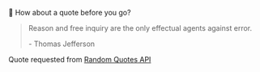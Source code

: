 📣 How about a quote before you go?

> Reason and free inquiry are the only effectual agents against error.
>
> <p>- Thomas Jefferson</p>

Quote requested from [Random Quotes API](https://github.com/lukePeavey/quotable)
